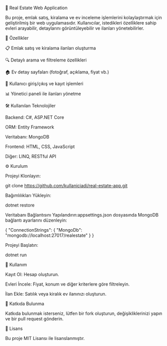🏡 Real Estate Web Application

Bu proje, emlak satış, kiralama ve ev inceleme işlemlerini kolaylaştırmak için geliştirilmiş bir web uygulamasıdır. Kullanıcılar, istedikleri özelliklere sahip evleri arayabilir, detaylarını görüntüleyebilir ve ilanları yönetebilirler.

🚀 Özellikler

📋 Emlak satış ve kiralama ilanları oluşturma

🔍 Detaylı arama ve filtreleme özellikleri

🏠 Ev detay sayfaları (fotoğraf, açıklama, fiyat vb.)

👤 Kullanıcı giriş/çıkış ve kayıt işlemleri

📊 Yönetici paneli ile ilanları yönetme

🛠️ Kullanılan Teknolojiler

Backend: C#, ASP.NET Core

ORM: Entity Framework

Veritabanı: MongoDB

Frontend: HTML, CSS, JavaScript

Diğer: LINQ, RESTful API

⚙️ Kurulum

Projeyi Klonlayın:

git clone https://github.com/kullaniciadi/real-estate-app.git

Bağımlılıkları Yükleyin:

dotnet restore

Veritabanı Bağlantısını Yapılandırın:appsettings.json dosyasında MongoDB bağlantı ayarlarını düzenleyin:

{
  "ConnectionStrings": {
    "MongoDb": "mongodb://localhost:27017/realestate"
  }
}

Projeyi Başlatın:

dotnet run

🚩 Kullanım

Kayıt Ol: Hesap oluşturun.

Evleri İncele: Fiyat, konum ve diğer kriterlere göre filtreleyin.

İlan Ekle: Satılık veya kiralık ev ilanınızı oluşturun.

🤝 Katkıda Bulunma

Katkıda bulunmak isterseniz, lütfen bir fork oluşturun, değişikliklerinizi yapın ve bir pull request gönderin.

📜 Lisans

Bu proje MIT Lisansı ile lisanslanmıştır.

